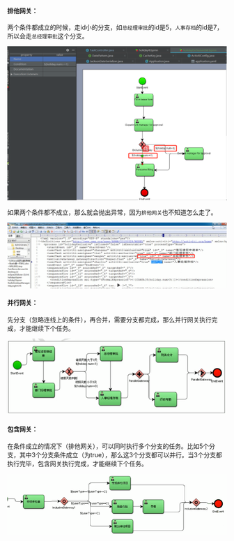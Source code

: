 #### 排他网关：

两个条件都成立的时候，走id小的分支，如`总经理审批`的id是5，`人事存档`的id是7，所以会走`总经理审批`这个分支。

![1568879023065](media/1568879023065.png)

如果两个条件都不成立，那么就会抛出异常，因为`排他网关`也不知道怎么走了。

![1568879444905](media/1568879444905.png)

#### 并行网关：

先分支（忽略连线上的条件），再合并，需要分支都完成，那么并行网关执行完成，才能继续下个任务。

![1568879760212](media/1568879760212.png)

#### 包含网关：

在条件成立的情况下（排他网关），可以同时执行多个分支的任务。比如5个分支，其中3个分支条件成立（为true），那么这3个分支都可以并行。当3个分支都执行完毕，包含网关执行完成，才能继续下个任务。

![1568882977158](media/1568882977158.png)

